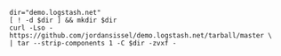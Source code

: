     dir="demo.logstash.net"
    [ ! -d $dir ] && mkdir $dir
    curl -Lso - https://github.com/jordansissel/demo.logstash.net/tarball/master \
    | tar --strip-components 1 -C $dir -zvxf -

